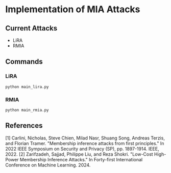 # Implementation of MIA Attacks

## Current Attacks
* LiRA
* RMIA

## Commands

### LiRA
```code
python main_lira.py
```


### RMIA
```code
python main_rmia.py
```



## References
[1] Carlini, Nicholas, Steve Chien, Milad Nasr, Shuang Song, Andreas Terzis, and Florian Tramer. "Membership inference attacks from first principles." In 2022 IEEE Symposium on Security and Privacy (SP), pp. 1897-1914. IEEE, 2022.
[2] Zarifzadeh, Sajjad, Philippe Liu, and Reza Shokri. "Low-Cost High-Power Membership Inference Attacks." In Forty-first International Conference on Machine Learning. 2024.
